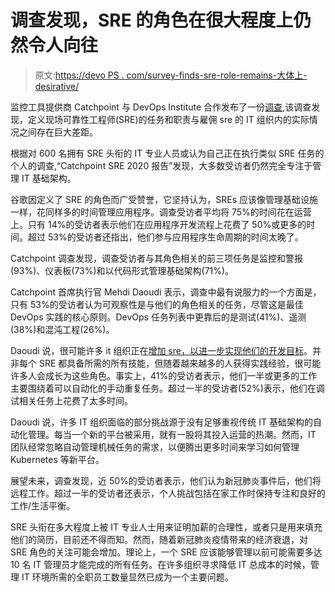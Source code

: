 # 调查发现，SRE 的角色在很大程度上仍然令人向往

> 原文:[https://devo PS . com/survey-finds-sre-role-remains-大体上-desirative/](https://devops.com/survey-finds-sre-role-remains-largely-aspirational/)

监控工具提供商 Catchpoint 与 DevOps Institute 合作发布了一份[调查](http://www.globenewswire.com/news-release/2020/06/24/2052685/0/en/Study-Shows-the-Future-of-SRE-Work-is-Remote-and-Increased-Observability-is-Required.html),该调查发现，定义现场可靠性工程师(SRE)的任务和职责与雇佣 sre 的 IT 组织内的实际情况之间存在巨大差距。

根据对 600 名拥有 SRE 头衔的 IT 专业人员或认为自己正在执行类似 SRE 任务的个人的调查,“Catchpoint SRE 2020 报告”发现，大多数受访者仍然完全专注于管理 IT 基础架构。

谷歌因定义了 SRE 的角色而广受赞誉，它坚持认为，SREs 应该像管理基础设施一样，花同样多的时间管理应用程序。调查受访者平均将 75%的时间花在运营上。只有 14%的受访者表示他们在应用程序开发流程上花费了 50%或更多的时间。超过 53%的受访者还指出，他们参与应用程序生命周期的时间太晚了。

Catchpoint 调查发现，调查受访者与其角色相关的前三项任务是监控和警报(93%)、仪表板(73%)和以代码形式管理基础架构(71%)。

Catchpoint 首席执行官 Mehdi Daoudi 表示，调查中最有说服力的一个方面是，只有 53%的受访者认为可观察性是与他们的角色相关的任务，尽管这是最佳 DevOps 实践的核心原则。DevOps 任务列表中更靠后的是测试(41%)、遥测(38%)和混沌工程(26%)。

Daoudi 说，很可能许多 it 组织正在[增加 sre，以进一步实现他们的开发目标](https://devops.com/emerging-patterns-in-sre-implementation/)。并非每个 SRE 都具备所需的所有技能，但随着越来越多的人获得实践经验，很可能许多人会成长为这些角色。事实上，41%的受访者表示，他们一半或更多的工作主要围绕着可以自动化的手动重复任务。超过一半的受访者(52%)表示，他们在调试相关任务上花费了太多时间。

Daoudi 说，许多 IT 组织面临的部分挑战源于没有足够重视传统 IT 基础架构的自动化管理。每当一个新的平台被采用，就有一股将其投入运营的热潮。然而，IT 团队经常忽略自动管理机械任务的需求，以便腾出更多时间来学习如何管理 Kubernetes 等新平台。

展望未来，调查发现，近 50%的受访者表示，他们认为新冠肺炎事件后，他们将远程工作。超过一半的受访者还表示，个人挑战包括在家工作时保持专注和良好的工作/生活平衡。

SRE 头衔在多大程度上被 IT 专业人士用来证明加薪的合理性，或者只是用来填充他们的简历，目前还不得而知。然而，随着新冠肺炎疫情带来的经济衰退，对 SRE 角色的关注可能会增加。理论上，一个 SRE 应该能够管理以前可能需要多达 10 名 IT 管理员才能完成的所有任务。在许多组织寻求降低 IT 总成本的时候，管理 IT 环境所需的全职员工数量显然已成为一个主要问题。